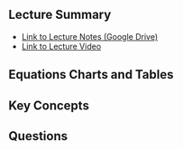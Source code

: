 ## Lecture Summary
- [Link to Lecture Notes (Google Drive)]()
- [Link to Lecture Video]()

## Equations Charts and Tables


## Key Concepts 

## Questions